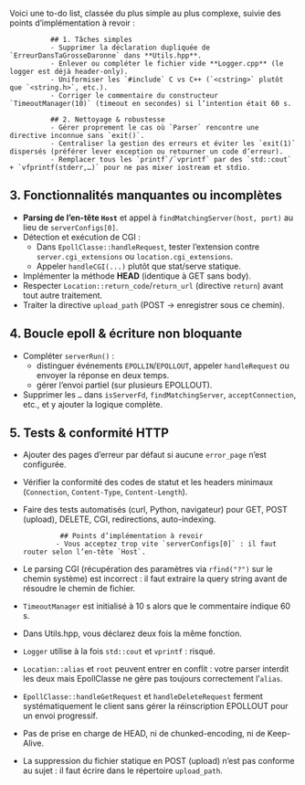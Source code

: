 Voici une to-do list, classée du plus simple au plus complexe, suivie des points d’implémentation à revoir :

              ## 1. Tâches simples  
              - Supprimer la déclaration dupliquée de `ErreurDansTaGrosseDaronne` dans **Utils.hpp**.  
              - Enlever ou compléter le fichier vide **Logger.cpp** (le logger est déjà header-only).  
              - Uniformiser les `#include` C vs C++ (`<cstring>` plutôt que `<string.h>`, etc.).  
              - Corriger le commentaire du constructeur `TimeoutManager(10)` (timeout en secondes) si l’intention était 60 s.

              ## 2. Nettoyage & robustesse  
              - Gérer proprement le cas où `Parser` rencontre une directive inconnue sans `exit()`.  
              - Centraliser la gestion des erreurs et éviter les `exit(1)` dispersés (préférer lever exception ou retourner un code d’erreur).  
              - Remplacer tous les `printf`/`vprintf` par des `std::cout` + `vfprintf(stderr,…)` pour ne pas mixer iostream et stdio.

## 3. Fonctionnalités manquantes ou incomplètes  
- **Parsing de l’en-tête `Host`** et appel à `findMatchingServer(host, port)` au lieu de `serverConfigs[0]`.  
- Détection et exécution de CGI :  
  - Dans `EpollClasse::handleRequest`, tester l’extension contre `server.cgi_extensions` ou `location.cgi_extensions`.  
  - Appeler `handleCGI(...)` plutôt que stat/serve statique.  
- Implémenter la méthode **HEAD** (identique à GET sans body).  
- Respecter `Location::return_code`/`return_url` (directive `return`) avant tout autre traitement.  
- Traiter la directive `upload_path` (POST → enregistrer sous ce chemin).

## 4. Boucle epoll & écriture non bloquante  
- Compléter `serverRun()` :  
  - distinguer événements `EPOLLIN`/`EPOLLOUT`, appeler `handleRequest` ou envoyer la réponse en deux temps.  
  - gérer l’envoi partiel (sur plusieurs EPOLLOUT).  
- Supprimer les `…` dans `isServerFd`, `findMatchingServer`, `acceptConnection`, etc., et y ajouter la logique complète.

## 5. Tests & conformité HTTP  
- Ajouter des pages d’erreur par défaut si aucune `error_page` n’est configurée.  
- Vérifier la conformité des codes de statut et les headers minimaux (`Connection`, `Content‐Type`, `Content‐Length`).  
- Faire des tests automatisés (curl, Python, navigateur) pour GET, POST (upload), DELETE, CGI, redirections, auto-indexing.

               ## Points d’implémentation à revoir  
              - Vous acceptez trop vite `serverConfigs[0]` : il faut router selon l’en-tête `Host`.  
- Le parsing CGI (récupération des paramètres via `rfind("?")` sur le chemin système) est incorrect : il faut extraire la query string avant de résoudre le chemin de fichier.  
- `TimeoutManager` est initialisé à 10 s alors que le commentaire indique 60 s.  
- Dans Utils.hpp, vous déclarez deux fois la même fonction.  
- `Logger` utilise à la fois `std::cout` et `vprintf` : risqué.  
- `Location::alias` et `root` peuvent entrer en conflit : votre parser interdit les deux mais EpollClasse ne gère pas toujours correctement l’`alias`.  
- `EpollClasse::handleGetRequest` et `handleDeleteRequest` ferment systématiquement le client sans gérer la réinscription EPOLLOUT pour un envoi progressif.  
- Pas de prise en charge de HEAD, ni de chunked-encoding, ni de Keep-Alive.  
- La suppression du fichier statique en POST (upload) n’est pas conforme au sujet : il faut écrire dans le répertoire `upload_path`.